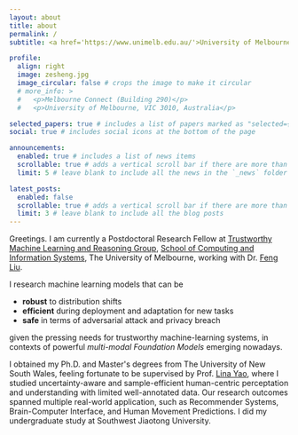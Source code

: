 ```yaml
---
layout: about
title: about
permalink: /
subtitle: <a href='https://www.unimelb.edu.au/'>University of Melbourne</a>. Melbourne Connect (Building 290), University of Melbourne, VIC 3010, Australia.

profile:
  align: right
  image: zesheng.jpg
  image_circular: false # crops the image to make it circular
  # more_info: >
  #   <p>Melbourne Connect (Building 290)</p>
  #   <p>University of Melbourne, VIC 3010, Australia</p>

selected_papers: true # includes a list of papers marked as "selected={true}"
social: true # includes social icons at the bottom of the page

announcements:
  enabled: true # includes a list of news items
  scrollable: true # adds a vertical scroll bar if there are more than 3 news items
  limit: 5 # leave blank to include all the news in the `_news` folder

latest_posts:
  enabled: false
  scrollable: true # adds a vertical scroll bar if there are more than 3 new posts items
  limit: 3 # leave blank to include all the blog posts
---
```


Greetings. I am currently a Postdoctoral Research Fellow at [Trustworthy Machine Learning and Reasoning Group](https://github.com/tmlr-group), [School of Computing and Information Systems](https://cis.unimelb.edu.au/), The University of Melbourne, working with Dr. [Feng Liu](https://fengliu90.github.io/).

I research machine learning models that can be
- **robust** to distribution shifts
- **efficient** during deployment and adaptation for new tasks
- **safe** in terms of adversarial attack and privacy breach

given the pressing needs for trustworthy machine-learning systems, in contexts of powerful *multi-modal Foundation Models* emerging nowadays.

I obtained my Ph.D. and Master's degrees from The University of New South Wales, feeling fortunate to be supervised by Prof. [Lina Yao](https://www.linayao.com), where I studied uncertainty-aware and sample-efficient human-centric perceptation and understanding with limited well-annotated data.
Our research outcomes spanned multiple real-world application, such as Recommender Systems, Brain-Computer Interface, and Human Movement Predictions.
I did my undergraduate study at Southwest Jiaotong University.
